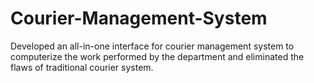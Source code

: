 # Courier-Management-System
Developed an all-in-one interface for courier management system to computerize the work performed by the department and eliminated the flaws of traditional courier system.
